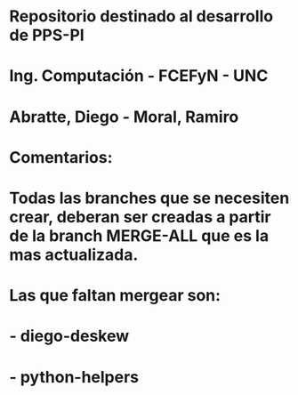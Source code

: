 # Repositorio destinado al desarrollo de PPS-PI 
# Ing. Computación - FCEFyN - UNC
# Abratte, Diego - Moral, Ramiro

# Comentarios: 
# Todas las branches que se necesiten crear, deberan ser creadas a partir de la branch MERGE-ALL que es la mas actualizada.
# Las que faltan mergear son: 
#                             - diego-deskew
#                             - python-helpers
#
